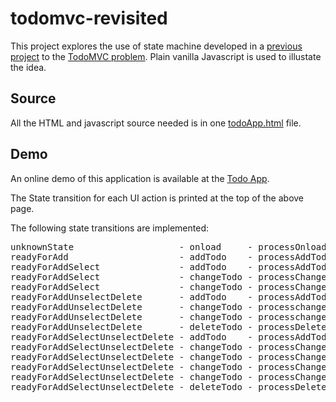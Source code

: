 # todomvc-revisited

This project explores the use of state machine developed in a [previous project](https://github.com/mapteb/js-state-machine-v2) to the [TodoMVC problem](http://todomvc.com/). Plain vanilla Javascript is used to illustate the idea.

## Source

All the HTML and javascript source needed is in one [todoApp.html](https://raw.githubusercontent.com/mapteb/todomvc-revisited/master/docs/todoApp.html) file.

## Demo

An online demo of this application is available at the [Todo App](https://mapteb.github.io/todomvc-revisited/todoApp.html).

The State transition for each UI action is printed at the top of the above page.

The following state transitions are implemented:

<pre>
unknownState                    - onload     - processOnload     - onloadSuccess                 - readyForAdd 
readyForAdd                     - addTodo    - processAddTodo    - addTodoSuccessNoneSelected    - readyForAddSelect
readyForAddSelect               - addTodo    - processAddTodo    - addTodoSuccessNoneSelected    - readyForAddSelect
readyForAddSelect               - changeTodo - processChangeTodo - changeTodoSuccessSomeSelected - readyForAddSelectUnselectDelete 
readyForAddSelect               - changeTodo - processChangeTodo - changeTodoSuccessAllSelected  - readyForAddUnselectDelete
readyForAddUnselectDelete       - addTodo    - processAddTodo    - addTodoSuccessSomeSelected    - readyForAddSelectUnselectDelete
readyForAddUnselectDelete       - changeTodo - processchangeTodo - changeTodoSuccessNoneSelected - readyForAddSelect
readyForAddUnselectDelete       - changeTodo - processchangeTodo - changeTodoSuccessSomeSelected - readyForAddSelectUnselectDelete
readyForAddUnselectDelete       - deleteTodo - processDeleteTodo - deleteTodoSuccessAllDeleted   - readyForAdd
readyForAddSelectUnselectDelete - addTodo    - processAddTodo    - addTodoSuccessSomeSelected    - readyForAddUnselectDelete
readyForAddSelectUnselectDelete - changeTodo - processChangeTodo - changeTodoSuccessAllSelected  - readyForAddUnselectDelete
readyForAddSelectUnselectDelete - changeTodo - processChangeTodo - changeTodoSuccessSomeSelected - readyForAddSelectUnselectDelete
readyForAddSelectUnselectDelete - changeTodo - processChangeTodo - changeTodoSuccessNoneSelected - readyForAddSelect
readyForAddSelectUnselectDelete - changeTodo - processChangeTodo - changeTodoSuccessSomeSelected - readyForAddSelectUnselectDelete
readyForAddSelectUnselectDelete - deleteTodo - processDeleteTodo - deleteTodoSuccessNoneSelected - readyForAddSelect
</pre>